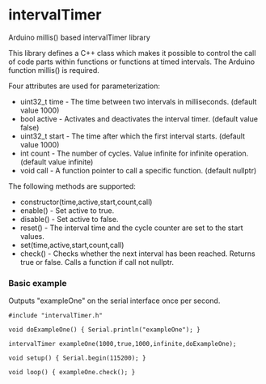 # intervalTimer
Arduino millis() based intervalTimer library

This library defines a C++ class which makes it possible to control the call of code parts
within functions or functions at timed intervals. The Arduino function millis() is required.

Four attributes are used for parameterization:

* uint32_t time - The time between two intervals in milliseconds. (default value 1000)
* bool active - Activates and deactivates the interval timer. (default value false)
* uint32_t start - The time after which the first interval starts. (default value 1000)
* int count - The number of cycles. Value infinite for infinite operation. (default value infinite)
* void call - A function pointer to call a specific function. (default nullptr)

The following methods are supported:

* constructor(time,active,start,count,call)
* enable() - Set active to true.
* disable() - Set active to false.
* reset() - The interval time and the cycle counter are set to the start values.
* set(time,active,start,count,call)
* check() - Checks whether the next interval has been reached. Returns true or false. Calls a function if call not nullptr.

### Basic example
Outputs "exampleOne" on the serial interface once per second.

    #include "intervalTimer.h"
    
    void doExampleOne() { Serial.println("exampleOne"); }
    
    intervalTimer exampleOne(1000,true,1000,infinite,doExampleOne);
    
    void setup() { Serial.begin(115200); }
    
    void loop() { exampleOne.check(); }
